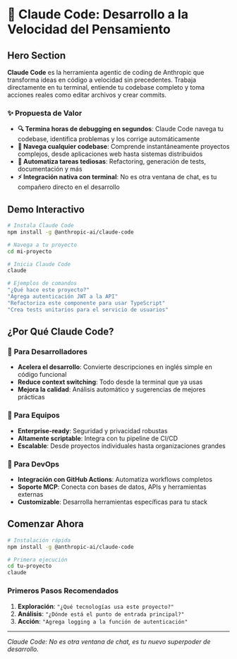 # 🚀 Claude Code: Desarrollo a la Velocidad del Pensamiento

## Hero Section

**Claude Code** es la herramienta agentic de coding de Anthropic que transforma ideas en código a velocidad sin precedentes. Trabaja directamente en tu terminal, entiende tu codebase completo y toma acciones reales como editar archivos y crear commits.

### ✨ Propuesta de Valor

- **🔍 Termina horas de debugging en segundos**: Claude Code navega tu codebase, identifica problemas y los corrige automáticamente
- **🧭 Navega cualquier codebase**: Comprende instantáneamente proyectos complejos, desde aplicaciones web hasta sistemas distribuidos
- **🤖 Automatiza tareas tediosas**: Refactoring, generación de tests, documentación y más
- **⚡ Integración nativa con terminal**: No es otra ventana de chat, es tu compañero directo en el desarrollo

## Demo Interactivo

```bash
# Instala Claude Code
npm install -g @anthropic-ai/claude-code

# Navega a tu proyecto
cd mi-proyecto

# Inicia Claude Code
claude

# Ejemplos de comandos
"¿Qué hace este proyecto?"
"Agrega autenticación JWT a la API"
"Refactoriza este componente para usar TypeScript"
"Crea tests unitarios para el servicio de usuarios"
```

## ¿Por Qué Claude Code?

### 🎯 **Para Desarrolladores**
- **Acelera el desarrollo**: Convierte descripciones en inglés simple en código funcional
- **Reduce context switching**: Todo desde la terminal que ya usas
- **Mejora la calidad**: Análisis automático y sugerencias de mejores prácticas

### 🏢 **Para Equipos**
- **Enterprise-ready**: Seguridad y privacidad robustas
- **Altamente scriptable**: Integra con tu pipeline de CI/CD
- **Escalable**: Desde proyectos individuales hasta organizaciones grandes

### 🔧 **Para DevOps**
- **Integración con GitHub Actions**: Automatiza workflows completos
- **Soporte MCP**: Conecta con bases de datos, APIs y herramientas externas
- **Customizable**: Desarrolla herramientas específicas para tu stack

## Comenzar Ahora

```bash
# Instalación rápida
npm install -g @anthropic-ai/claude-code

# Primera ejecución
cd tu-proyecto
claude
```

### Primeros Pasos Recomendados

1. **Exploración**: `"¿Qué tecnologías usa este proyecto?"`
2. **Análisis**: `"¿Dónde está el punto de entrada principal?"`
3. **Acción**: `"Agrega logging a la función de autenticación"`

---

*Claude Code: No es otra ventana de chat, es tu nuevo superpoder de desarrollo.*